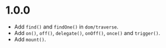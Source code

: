 1.0.0
=====

*   Add `find()` and `findOne()` in `dom/traverse`.
*   Add `on()`, `off()`, `delegate()`, `onOff()`, `once()` and `trigger()`.
*   Add `mount()`.
